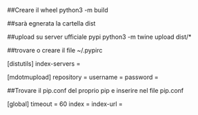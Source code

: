 ##Creare il wheel
python3 -m build

##sarà egnerata la cartella dist

##upload su server ufficiale pypi
python3 -m twine upload dist/*


##trovare o creare il file ~/.pypirc

[distutils]
index-servers = 

[mdotmupload]
repository = 
username = 
password = 

##Trovare il pip.conf del proprio pip e inserire nel file pip.conf

[global]
timeout = 60
index = 
index-url = 
